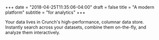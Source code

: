 +++
date = "2018-04-25T11:35:06-04:00"
draft = false
title = "A modern platform"
subtitle = "for analytics"
+++

Your data lives in Crunch's high-performance, columnar data store. Instantly search across your datasets, combine them on-the-fly, and analyze them interactively.
